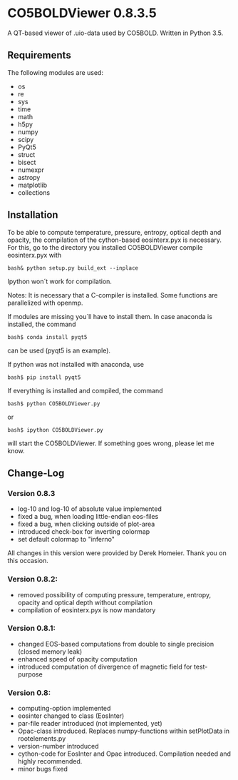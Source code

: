 # CO5BOLDViewer 0.8.3.5

A QT-based viewer of .uio-data used by CO5BOLD. Written in Python 3.5.

## Requirements
    
The following modules are used:
      
- os
- re
- sys
- time
- math
- h5py
- numpy
- scipy
- PyQt5
- struct
- bisect
- numexpr
- astropy
- matplotlib
- collections

## Installation
    
To be able to compute temperature, pressure, entropy, optical depth and opacity, the compilation of
the cython-based eosinterx.pyx is necessary. For this, go to the directory you installed CO5BOLDViewer
compile eosinterx.pyx with

    bash& python setup.py build_ext --inplace

Ipython won´t work for compilation.

Notes: It is necessary that a C-compiler is installed. Some functions are parallelized with openmp.

If modules are missing you´ll have to install them. In case anaconda is installed, the command

    bash$ conda install pyqt5

can be used (pyqt5 is an example).

If python was not installed with anaconda, use

    bash$ pip install pyqt5
		
If everything is installed and compiled, the command

    bash$ python CO5BOLDViewer.py

or

    bash$ ipython CO5BOLDViewer.py

will start the CO5BOLDViewer. If something goes wrong, please let me know.

## Change-Log

### Version 0.8.3

- log-10 and log-10 of absolute value implemented
- fixed a bug, when loading little-endian eos-files
- fixed a bug, when clicking outside of plot-area
- introduced check-box for inverting colormap
- set default colormap to "inferno"

All changes in this version were provided by Derek Homeier. Thank you on this occasion.

### Version 0.8.2:

- removed possibility of computing pressure, temperature, entropy, opacity and optical depth without
  compilation
- compilation of eosinterx.pyx is now mandatory

### Version 0.8.1:

- changed EOS-based computations from double to single precision (closed memory leak)
- enhanced speed of opacity computation
- introduced computation of divergence of magnetic field for test-purpose

### Version 0.8:

- computing-option implemented
- eosinter changed to class (EosInter)
- par-file reader introduced (not implemented, yet)
- Opac-class introduced. Replaces numpy-functions within setPlotData in rootelements.py
- version-number introduced
- cython-code for EosInter and Opac introduced. Compilation needed and highly recommended.
- minor bugs fixed
